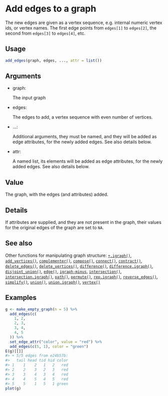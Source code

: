# Add edges to a graph

The new edges are given as a vertex sequence, e.g. internal numeric
vertex ids, or vertex names. The first edge points from `edges[1]` to
`edges[2]`, the second from `edges[3]` to `edges[4]`, etc.

## Usage

``` r
add_edges(graph, edges, ..., attr = list())
```

## Arguments

- graph:

  The input graph

- edges:

  The edges to add, a vertex sequence with even number of vertices.

- ...:

  Additional arguments, they must be named, and they will be added as
  edge attributes, for the newly added edges. See also details below.

- attr:

  A named list, its elements will be added as edge attributes, for the
  newly added edges. See also details below.

## Value

The graph, with the edges (and attributes) added.

## Details

If attributes are supplied, and they are not present in the graph, their
values for the original edges of the graph are set to `NA`.

## See also

Other functions for manipulating graph structure:
[`+.igraph()`](https://r.igraph.org/reference/plus-.igraph.md),
[`add_vertices()`](https://r.igraph.org/reference/add_vertices.md),
[`complementer()`](https://r.igraph.org/reference/complementer.md),
[`compose()`](https://r.igraph.org/reference/compose.md),
[`connect()`](https://r.igraph.org/reference/ego.md),
[`contract()`](https://r.igraph.org/reference/contract.md),
[`delete_edges()`](https://r.igraph.org/reference/delete_edges.md),
[`delete_vertices()`](https://r.igraph.org/reference/delete_vertices.md),
[`difference()`](https://r.igraph.org/reference/difference.md),
[`difference.igraph()`](https://r.igraph.org/reference/difference.igraph.md),
[`disjoint_union()`](https://r.igraph.org/reference/disjoint_union.md),
[`edge()`](https://r.igraph.org/reference/edge.md),
[`igraph-minus`](https://r.igraph.org/reference/igraph-minus.md),
[`intersection()`](https://r.igraph.org/reference/intersection.md),
[`intersection.igraph()`](https://r.igraph.org/reference/intersection.igraph.md),
[`path()`](https://r.igraph.org/reference/path.md),
[`permute()`](https://r.igraph.org/reference/permute.md),
[`rep.igraph()`](https://r.igraph.org/reference/rep.igraph.md),
[`reverse_edges()`](https://r.igraph.org/reference/reverse_edges.md),
[`simplify()`](https://r.igraph.org/reference/simplify.md),
[`union()`](https://r.igraph.org/reference/union.md),
[`union.igraph()`](https://r.igraph.org/reference/union.igraph.md),
[`vertex()`](https://r.igraph.org/reference/vertex.md)

## Examples

``` r
g <- make_empty_graph(n = 5) %>%
  add_edges(c(
    1, 2,
    2, 3,
    3, 4,
    4, 5
  )) %>%
  set_edge_attr("color", value = "red") %>%
  add_edges(c(5, 1), color = "green")
E(g)[[]]
#> + 5/5 edges from e24b57b:
#>   tail head tid hid color
#> 1    1    2   1   2   red
#> 2    2    3   2   3   red
#> 3    3    4   3   4   red
#> 4    4    5   4   5   red
#> 5    5    1   5   1 green
plot(g)
```
